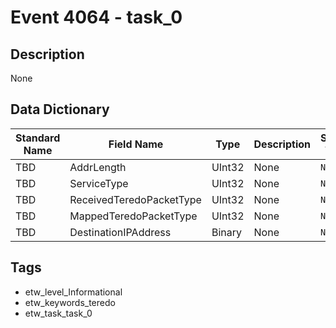 # Event 4064 - task_0

## Description
None

## Data Dictionary
|Standard Name|Field Name|Type|Description|Sample Value|
|---|---|---|---|---|
|TBD|AddrLength|UInt32|None|`None`|
|TBD|ServiceType|UInt32|None|`None`|
|TBD|ReceivedTeredoPacketType|UInt32|None|`None`|
|TBD|MappedTeredoPacketType|UInt32|None|`None`|
|TBD|DestinationIPAddress|Binary|None|`None`|

## Tags
* etw_level_Informational
* etw_keywords_teredo
* etw_task_task_0